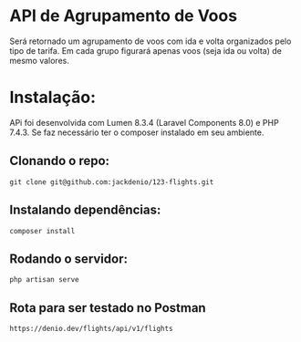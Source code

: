 # API de Agrupamento de Voos

Será retornado um agrupamento de voos com ida e volta organizados pelo tipo de tarifa. Em cada grupo figurará apenas voos (seja ida ou volta) de mesmo valores.

# Instalação:

APi foi desenvolvida com Lumen 8.3.4 (Laravel Components 8.0) e PHP 7.4.3.
Se faz necessário ter o composer instalado em seu ambiente.

## Clonando o repo:

```
git clone git@github.com:jackdenio/123-flights.git
```

## Instalando dependências:

```
composer install
```

## Rodando o servidor:

```
php artisan serve
```

## Rota para ser testado no Postman

```
https://denio.dev/flights/api/v1/flights
```

